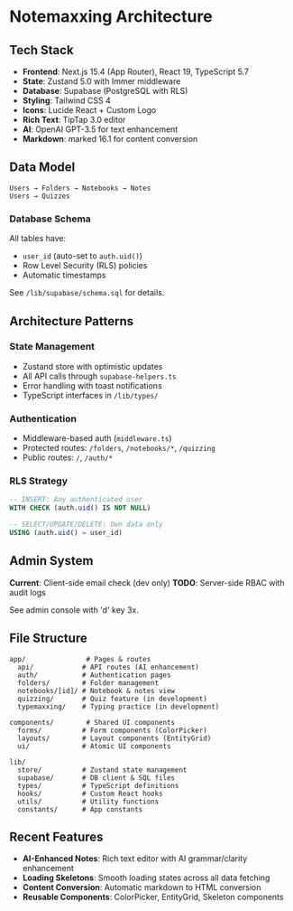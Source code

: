 # Notemaxxing Architecture

## Tech Stack

- **Frontend**: Next.js 15.4 (App Router), React 19, TypeScript 5.7
- **State**: Zustand 5.0 with Immer middleware
- **Database**: Supabase (PostgreSQL with RLS)
- **Styling**: Tailwind CSS 4
- **Icons**: Lucide React + Custom Logo
- **Rich Text**: TipTap 3.0 editor
- **AI**: OpenAI GPT-3.5 for text enhancement
- **Markdown**: marked 16.1 for content conversion

## Data Model

```
Users → Folders → Notebooks → Notes
Users → Quizzes
```

### Database Schema

All tables have:

- `user_id` (auto-set to `auth.uid()`)
- Row Level Security (RLS) policies
- Automatic timestamps

See `/lib/supabase/schema.sql` for details.

## Architecture Patterns

### State Management

- Zustand store with optimistic updates
- All API calls through `supabase-helpers.ts`
- Error handling with toast notifications
- TypeScript interfaces in `/lib/types/`

### Authentication

- Middleware-based auth (`middleware.ts`)
- Protected routes: `/folders`, `/notebooks/*`, `/quizzing`
- Public routes: `/`, `/auth/*`

### RLS Strategy

```sql
-- INSERT: Any authenticated user
WITH CHECK (auth.uid() IS NOT NULL)

-- SELECT/UPDATE/DELETE: Own data only
USING (auth.uid() = user_id)
```

## Admin System

**Current**: Client-side email check (dev only)
**TODO**: Server-side RBAC with audit logs

See admin console with 'd' key 3x.

## File Structure

```
app/               # Pages & routes
  api/            # API routes (AI enhancement)
  auth/           # Authentication pages
  folders/        # Folder management
  notebooks/[id]/ # Notebook & notes view
  quizzing/       # Quiz feature (in development)
  typemaxxing/    # Typing practice (in development)

components/        # Shared UI components
  forms/          # Form components (ColorPicker)
  layouts/        # Layout components (EntityGrid)
  ui/             # Atomic UI components

lib/
  store/          # Zustand state management
  supabase/       # DB client & SQL files
  types/          # TypeScript definitions
  hooks/          # Custom React hooks
  utils/          # Utility functions
  constants/      # App constants
```

## Recent Features

- **AI-Enhanced Notes**: Rich text editor with AI grammar/clarity enhancement
- **Loading Skeletons**: Smooth loading states across all data fetching
- **Content Conversion**: Automatic markdown to HTML conversion
- **Reusable Components**: ColorPicker, EntityGrid, Skeleton components
